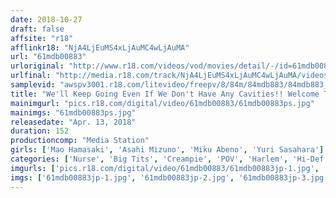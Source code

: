 ```yaml
---
date: 2018-10-27
draft: false
affsite: "r18"
afflinkr18: "NjA4LjEuMS4xLjAuMC4wLjAuMA"
url: "61mdb00883"
urloriginal: "http://www.r18.com/videos/vod/movies/detail/-/id=61mdb00883"
urlfinal: "http://media.r18.com/track/NjA4LjEuMS4xLjAuMC4wLjAuMA/videos/vod/movies/detail/-/id=61mdb00883"
samplevid: "awspv3001.r18.com/litevideo/freepv/8/84m/84mdb883/84mdb883_dmb_w.mp4"
title: "We'll Keep Going Even If We Don't Have Any Cavities!! Welcome To A Sexy Harlem Dentist Office Filled With Excessively Beautiful Women!!"
mainimgurl: "pics.r18.com/digital/video/61mdb00883/61mdb00883ps.jpg"
mainimgs: "61mdb00883ps.jpg"
releasedate: "Apr. 13, 2018"
duration: 152
productioncomp: "Media Station"
girls: ['Mao Hamasaki', 'Asahi Mizuno', 'Miku Abeno', 'Yuri Sasahara']
categories: ['Nurse', 'Big Tits', 'Creampie', 'POV', 'Harlem', 'Hi-Def']
imgurls: ['pics.r18.com/digital/video/61mdb00883/61mdb00883jp-1.jpg', 'pics.r18.com/digital/video/61mdb00883/61mdb00883jp-2.jpg', 'pics.r18.com/digital/video/61mdb00883/61mdb00883jp-3.jpg', 'pics.r18.com/digital/video/61mdb00883/61mdb00883jp-4.jpg', 'pics.r18.com/digital/video/61mdb00883/61mdb00883jp-5.jpg', 'pics.r18.com/digital/video/61mdb00883/61mdb00883jp-6.jpg', 'pics.r18.com/digital/video/61mdb00883/61mdb00883jp-7.jpg', 'pics.r18.com/digital/video/61mdb00883/61mdb00883jp-8.jpg', 'pics.r18.com/digital/video/61mdb00883/61mdb00883jp-9.jpg', 'pics.r18.com/digital/video/61mdb00883/61mdb00883jp-10.jpg', 'pics.r18.com/digital/video/61mdb00883/61mdb00883jp-11.jpg', 'pics.r18.com/digital/video/61mdb00883/61mdb00883jp-12.jpg', 'pics.r18.com/digital/video/61mdb00883/61mdb00883jp-13.jpg', 'pics.r18.com/digital/video/61mdb00883/61mdb00883jp-14.jpg', 'pics.r18.com/digital/video/61mdb00883/61mdb00883jp-15.jpg', 'pics.r18.com/digital/video/61mdb00883/61mdb00883jp-16.jpg', 'pics.r18.com/digital/video/61mdb00883/61mdb00883jp-17.jpg', 'pics.r18.com/digital/video/61mdb00883/61mdb00883jp-18.jpg', 'pics.r18.com/digital/video/61mdb00883/61mdb00883jp-19.jpg', 'pics.r18.com/digital/video/61mdb00883/61mdb00883jp-20.jpg']
imgs: ['61mdb00883jp-1.jpg', '61mdb00883jp-2.jpg', '61mdb00883jp-3.jpg', '61mdb00883jp-4.jpg', '61mdb00883jp-5.jpg', '61mdb00883jp-6.jpg', '61mdb00883jp-7.jpg', '61mdb00883jp-8.jpg', '61mdb00883jp-9.jpg', '61mdb00883jp-10.jpg', '61mdb00883jp-11.jpg', '61mdb00883jp-12.jpg', '61mdb00883jp-13.jpg', '61mdb00883jp-14.jpg', '61mdb00883jp-15.jpg', '61mdb00883jp-16.jpg', '61mdb00883jp-17.jpg', '61mdb00883jp-18.jpg', '61mdb00883jp-19.jpg', '61mdb00883jp-20.jpg']
---
```

